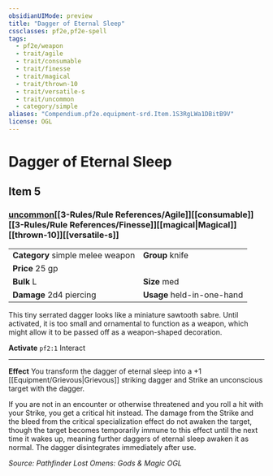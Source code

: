 ```yaml
---
obsidianUIMode: preview
title: "Dagger of Eternal Sleep"
cssclasses: pf2e,pf2e-spell
tags:
  - pf2e/weapon
  - trait/agile
  - trait/consumable
  - trait/finesse
  - trait/magical
  - trait/thrown-10
  - trait/versatile-s
  - trait/uncommon
  - category/simple
aliases: "Compendium.pf2e.equipment-srd.Item.1S3RgLWa1DBitB9V"
license: OGL
---
```

# Dagger of Eternal Sleep
## Item 5
### [uncommon](uncommon.md "Uncommon Rarity Trait")[[3-Rules/Rule References/Agile]][[consumable]][[3-Rules/Rule References/Finesse]][[magical|Magical]][[thrown-10]][[versatile-s]]

|  |  |
| -- | -- |
| **Category** simple melee weapon | **Group** knife |
| **Price** 25 gp |  |
| **Bulk** L | **Size** med |
| **Damage** 2d4 piercing  | **Usage** held-in-one-hand |



This tiny serrated dagger looks like a miniature sawtooth sabre. Until activated, it is too small and ornamental to function as a weapon, which might allow it to be passed off as a weapon-shaped decoration.

**Activate** `pf2:1` Interact

* * *

**Effect** You transform the dagger of eternal sleep into a +1 [[Equipment/Grievous|Grievous]] striking dagger and Strike an unconscious target with the dagger.

If you are not in an encounter or otherwise threatened and you roll a hit with your Strike, you get a critical hit instead. The damage from the Strike and the bleed from the critical specialization effect do not awaken the target, though the target becomes temporarily immune to this effect until the next time it wakes up, meaning further daggers of eternal sleep awaken it as normal. The dagger disintegrates immediately after use.

*Source: Pathfinder Lost Omens: Gods & Magic*
*OGL*